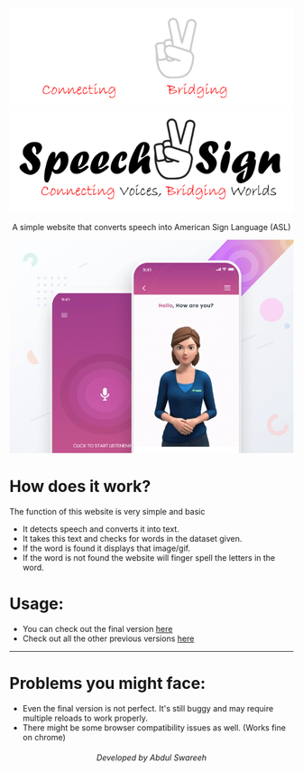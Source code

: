 <center>

![Speech2Sign_Logo](https://raw.githubusercontent.com/Swareeh/Speech2Sign/main/Resources/Speech2Sign_logo3.png#gh-dark-mode-only)
![Speech2Sign_Logo2](https://raw.githubusercontent.com/Swareeh/Speech2Sign/main/Resources/Speech2Sign_logo.png#gh-light-mode-only)

A simple website that converts speech into American Sign Language (ASL)

![Speech2Sign_MobileUI](https://raw.githubusercontent.com/Swareeh/Speech2Sign/main/Resources/S2S_GUI1.png)

</center>

# How does it work?
The function of this website is very simple and basic

- It detects speech and converts it into text.
- It takes this text and checks for words in the dataset given.
- If the word is found it displays that image/gif.
- If the word is not found the website will finger spell the letters in the word.

# Usage:
- You can check out the final version [here](https://github.com/Swareeh/Speech2Sign)<br>
- Check out all the other previous versions [here](https://swareeh.github.io/speech2sign-beta) 
<hr>

# Problems you might face:
- Even the final version is not perfect. It's still buggy and may require multiple reloads to work properly. 
- There might be some browser compatibility issues as well. (Works fine on chrome)
<center><h6>Developed by Abdul Swareeh</h6></center>

